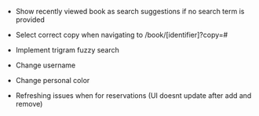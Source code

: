 - Show recently viewed book as search suggestions if no search term is provided
- Select correct copy when navigating to /book/[identifier]?copy=#
- Implement trigram fuzzy search

- Change username
- Change personal color
- Refreshing issues when for reservations (UI doesnt update after add and remove)
